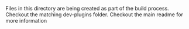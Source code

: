 Files in this directory are being created as part of the build process.
Checkout the matching dev-plugins folder.
Checkout the main readme for more information

